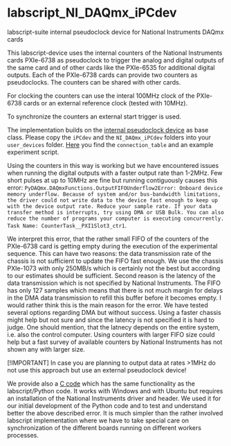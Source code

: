 # labscript_NI_DAQmx_iPCdev
labscript-suite internal pseudoclock device for National Instruments DAQmx cards

This labscript-device uses the internal counters of the National Instruments cards PXIe-6738 as pseudoclock to trigger the analog and digital outputs of the same card and of other cards like the PXIe-6535 for additional digital outputs. Each of the PXIe-6738 cards can provide two counters as pseudoclocks. The counters can be shared with other cards.

For clocking the counters can use the interal 100MHz clock of the PXIe-6738 cards or an external reference clock (tested with 10MHz). 

To synchronize the counters an external start trigger is used.

The implementation builds on the [internal pseudoclock device](https://github.com/INO-quantum/labscript_iPCdev) as base class. Please copy the `iPCdev` and the `NI_DAQmx_iPCdev` folders into your `user_devices` folder. [Here](https://github.com/INO-quantum/labscript_NI_DAQmx_iPCdev/example_experiment) you find the `connection_table` and an example experiment script. 

Using the counters in this way is working but we have encountered issues when running the digital outputs with a faster output rate than 1-2MHz. Few short pulses at up to 10MHz are fine but running contiguously causes this error: `PyDAQmx.DAQmxFunctions.OutputFIFOUnderflow2Error: Onboard device memory underflow. Because of system and/or bus-bandwidth limitations, the driver could not write data to the device fast enough to keep up with the device output rate. Reduce your sample rate. If your data transfer method is interrupts, try using DMA or USB Bulk. You can also reduce the number of programs your computer is executing concurrently. Task Name: CounterTask__PXI1Slot3_ctr1`. 

We interpret this error, that the rather small FIFO of the counters of the PXIe-6738 card is getting empty during the execution of the experimental sequence. This can have two reasons: the data transmission rate of the chassis is not sufficient to update the FIFO fast enough. We use the chassis PXIe-1073 with only 250MB/s which is certainly not the best but according to our estimates should be sufficient. Second reason is the latency of the data transmission which is not specified by National Instruments. The FIFO has only 127 samples which means that there is not much margin for delays in the DMA data transmission to refill this buffer before it becomes empty. I would rather think this is the main reason for the error. We have tested several options regarding DMA but without success. Using a faster chassis might help but not sure and since the latency is not specified it is hard to judge. One should mention, that the latnecy depends on the entire system, i.e. also the control computer. Using counters with larger FIFO size could help but a fast survey of available counters by National Instruments has not shown any with larger size.

[!IMPORTANT]
In case you are planning to output data at rates >1MHz do not use this approach but use an external pseudoclock device!

We provide also a [C code](https://github.com/INO-quantum/labscript_NI_DAQmx_iPCdev/C_code) which has the same functionality as the labscript/Python code. It works with Windows and with Ubuntu but requires an installation of the National Instruments driver and header. We used it for our initial development of the Python code and to test and understand better the above described error. It is much simpler than the rather involved labscript implementation where we have to take special care on synchronization of the different boards running on different workers processes.


